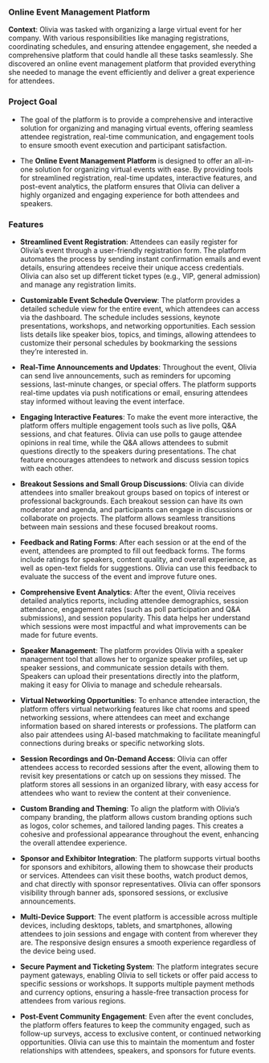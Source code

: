 ### **Online Event Management Platform**

**Context**: Olivia was tasked with organizing a large virtual event for her company. With various responsibilities like managing registrations, coordinating schedules, and ensuring attendee engagement, she needed a comprehensive platform that could handle all these tasks seamlessly. She discovered an online event management platform that provided everything she needed to manage the event efficiently and deliver a great experience for attendees.

### **Project Goal**

- The goal of the platform is to provide a comprehensive and interactive solution for organizing and managing virtual events, offering seamless attendee registration, real-time communication, and engagement tools to ensure smooth event execution and participant satisfaction.

- The **Online Event Management Platform** is designed to offer an all-in-one solution for organizing virtual events with ease. By providing tools for streamlined registration, real-time updates, interactive features, and post-event analytics, the platform ensures that Olivia can deliver a highly organized and engaging experience for both attendees and speakers.

### **Features**

- **Streamlined Event Registration**: Attendees can easily register for Olivia’s event through a user-friendly registration form. The platform automates the process by sending instant confirmation emails and event details, ensuring attendees receive their unique access credentials. Olivia can also set up different ticket types (e.g., VIP, general admission) and manage any registration limits.

- **Customizable Event Schedule Overview**: The platform provides a detailed schedule view for the entire event, which attendees can access via the dashboard. The schedule includes sessions, keynote presentations, workshops, and networking opportunities. Each session lists details like speaker bios, topics, and timings, allowing attendees to customize their personal schedules by bookmarking the sessions they’re interested in.

- **Real-Time Announcements and Updates**: Throughout the event, Olivia can send live announcements, such as reminders for upcoming sessions, last-minute changes, or special offers. The platform supports real-time updates via push notifications or email, ensuring attendees stay informed without leaving the event interface.

- **Engaging Interactive Features**: To make the event more interactive, the platform offers multiple engagement tools such as live polls, Q&A sessions, and chat features. Olivia can use polls to gauge attendee opinions in real time, while the Q&A allows attendees to submit questions directly to the speakers during presentations. The chat feature encourages attendees to network and discuss session topics with each other.

- **Breakout Sessions and Small Group Discussions**: Olivia can divide attendees into smaller breakout groups based on topics of interest or professional backgrounds. Each breakout session can have its own moderator and agenda, and participants can engage in discussions or collaborate on projects. The platform allows seamless transitions between main sessions and these focused breakout rooms.

- **Feedback and Rating Forms**: After each session or at the end of the event, attendees are prompted to fill out feedback forms. The forms include ratings for speakers, content quality, and overall experience, as well as open-text fields for suggestions. Olivia can use this feedback to evaluate the success of the event and improve future ones.

- **Comprehensive Event Analytics**: After the event, Olivia receives detailed analytics reports, including attendee demographics, session attendance, engagement rates (such as poll participation and Q&A submissions), and session popularity. This data helps her understand which sessions were most impactful and what improvements can be made for future events.

- **Speaker Management**: The platform provides Olivia with a speaker management tool that allows her to organize speaker profiles, set up speaker sessions, and communicate session details with them. Speakers can upload their presentations directly into the platform, making it easy for Olivia to manage and schedule rehearsals.

- **Virtual Networking Opportunities**: To enhance attendee interaction, the platform offers virtual networking features like chat rooms and speed networking sessions, where attendees can meet and exchange information based on shared interests or professions. The platform can also pair attendees using AI-based matchmaking to facilitate meaningful connections during breaks or specific networking slots.

- **Session Recordings and On-Demand Access**: Olivia can offer attendees access to recorded sessions after the event, allowing them to revisit key presentations or catch up on sessions they missed. The platform stores all sessions in an organized library, with easy access for attendees who want to review the content at their convenience.

- **Custom Branding and Theming**: To align the platform with Olivia’s company branding, the platform allows custom branding options such as logos, color schemes, and tailored landing pages. This creates a cohesive and professional appearance throughout the event, enhancing the overall attendee experience.

- **Sponsor and Exhibitor Integration**: The platform supports virtual booths for sponsors and exhibitors, allowing them to showcase their products or services. Attendees can visit these booths, watch product demos, and chat directly with sponsor representatives. Olivia can offer sponsors visibility through banner ads, sponsored sessions, or exclusive announcements.

- **Multi-Device Support**: The event platform is accessible across multiple devices, including desktops, tablets, and smartphones, allowing attendees to join sessions and engage with content from wherever they are. The responsive design ensures a smooth experience regardless of the device being used.

- **Secure Payment and Ticketing System**: The platform integrates secure payment gateways, enabling Olivia to sell tickets or offer paid access to specific sessions or workshops. It supports multiple payment methods and currency options, ensuring a hassle-free transaction process for attendees from various regions.

- **Post-Event Community Engagement**: Even after the event concludes, the platform offers features to keep the community engaged, such as follow-up surveys, access to exclusive content, or continued networking opportunities. Olivia can use this to maintain the momentum and foster relationships with attendees, speakers, and sponsors for future events.
